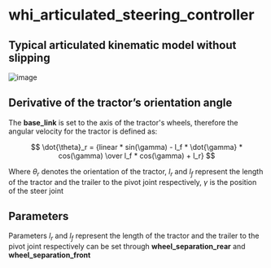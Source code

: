 # whi_articulated_steering_controller

## Typical articulated kinematic model without slipping
![image](https://github.com/xinjuezou-whi/whi_articulated_steering_controller/assets/72239958/faf8f10a-b02f-4659-8740-5c47045a727f)

## Derivative of the tractor’s orientation angle
The **base_link** is set to the axis of the tractor's wheels, therefore the angular velocity for the tractor is defined as:

$$ \dot{\theta}_r = {linear * sin(\gamma) - l_f * \dot{\gamma} * cos(\gamma) \over l_f * cos(\gamma) + l_r} $$

Where $\theta_r$ denotes the orientation of the tractor, $l_r$ and $l_f$ represent the length of the tractor and the trailer to the pivot joint respectively, $\gamma$ is the position of the steer joint

## Parameters
Parameters $l_r$ and $l_f$ represent the length of the tractor and the trailer to the pivot joint respectively can be set through **wheel_separation_rear** and **wheel_separation_front**
